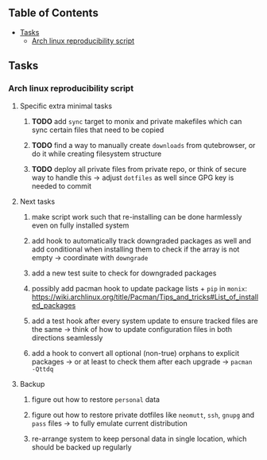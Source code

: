 ## Table of Contents
-   [Tasks](#tasks)
    -   [Arch linux reproducibility
        script](#arch-linux-reproducibility-script)

## Tasks

### Arch linux reproducibility script

1.  Specific extra minimal tasks

    1.  **TODO** add `sync` target to monix and private
        makefiles which can sync certain files that need to be copied

    2.  **TODO** find a way to manually create `downloads`
        from qutebrowser, or do it while creating filesystem structure

    3.  **TODO** deploy all private files from private repo,
        or think of secure way to handle this -\> adjust `dotfiles` as
        well since GPG key is needed to commit

2.  Next tasks

    1.  make script work such that re-installing can be done harmlessly
        even on fully installed system

    2.  add hook to automatically track downgraded packages as well and
        add conditional when installing them to check if the array is
        not empty -\> coordinate with `downgrade`

    3.  add a new test suite to check for downgraded packages

    4.  possibly add pacman hook to update package lists + `pip` in
        `monix`:
        <https://wiki.archlinux.org/title/Pacman/Tips_and_tricks#List_of_installed_packages>

    5.  add a test hook after every system update to ensure tracked
        files are the same -\> think of how to update configuration
        files in both directions seamlessly

    6.  add a hook to convert all optional (non-true) orphans to
        explicit packages -\> or at least to check them after each
        upgrade -\> `pacman -Qttdq`

3.  Backup

    1.  figure out how to restore `personal` data

    2.  figure out how to restore private dotfiles like `neomutt`,
        `ssh`, `gnupg` and `pass` files -\> to fully emulate current
        distribution

    3.  re-arrange system to keep personal data in single location,
        which should be backed up regularly
